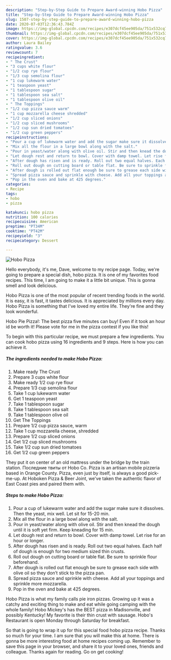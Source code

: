 ```yaml
---
description: "Step-by-Step Guide to Prepare Award-winning Hobo Pizza"
title: "Step-by-Step Guide to Prepare Award-winning Hobo Pizza"
slug: 1507-step-by-step-guide-to-prepare-award-winning-hobo-pizza
date: 2020-07-03T12:36:43.784Z
image: https://img-global.cpcdn.com/recipes/e307dcf45ee905da/751x532cq70/hobo-pizza-recipe-main-photo.jpg
thumbnail: https://img-global.cpcdn.com/recipes/e307dcf45ee905da/751x532cq70/hobo-pizza-recipe-main-photo.jpg
cover: https://img-global.cpcdn.com/recipes/e307dcf45ee905da/751x532cq70/hobo-pizza-recipe-main-photo.jpg
author: Laura Bailey
ratingvalue: 3.6
reviewcount: 7
recipeingredient:
- " The Crust"
- "3 cups white flour"
- "1/2 cup rye flour"
- "1/3 cup semolina flour"
- "1 cup lukewarm water"
- "1 teaspoon yeast"
- "1 tablespoon sugar"
- "1 tablespoon sea salt"
- "1 tablespoon olive oil"
- " The Toppings"
- "1/2 cup pizza sauce warm"
- "1 cup mozzarella cheese shredded"
- "1/2 cup sliced onions"
- "1/2 cup sliced mushrooms"
- "1/2 cup sun dried tomatoes"
- "1/2 cup green peppers"
recipeinstructions:
- "Pour a cup of lukewarm water and add the sugar make sure it dissolves. Then the yeast, mix well. Let sit for 15-20 min."
- "Mix all the flour in a large bowl along with the salt."
- "Pour in yeast/water along with olive oil. Stir and then knead the dough until it is soft yet firm. Keep kneading for 15 min."
- "Let dough rest and return to bowl. Cover with damp towel. Let rise for an hour or longer."
- "After dough has risen and is ready. Roll out two equal halves. Each half of dough is enough for two medium sized thin crusts."
- "Roll out dough on cutting board or table flat. Be sure to sprinkle flour beforehand."
- "After dough is rolled out flat enough be sure to grease each side with olive oil so they don’t stick to the pizza pan."
- "Spread pizza sauce and sprinkle with cheese. Add all your toppings and sprinkle more mozzarella."
- "Pop in the oven and bake at 425 degrees."
categories:
- Recipe
tags:
- hobo
- pizza

katakunci: hobo pizza 
nutrition: 100 calories
recipecuisine: American
preptime: "PT34M"
cooktime: "PT42M"
recipeyield: "3"
recipecategory: Dessert

---
```



![Hobo Pizza](https://img-global.cpcdn.com/recipes/e307dcf45ee905da/751x532cq70/hobo-pizza-recipe-main-photo.jpg)

Hello everybody, it's me, Dave, welcome to my recipe page. Today, we're going to prepare a special dish, hobo pizza. It is one of my favorites food recipes. This time, I am going to make it a little bit unique. This is gonna smell and look delicious.

Hobo Pizza is one of the most popular of recent trending foods in the world. It is easy, it is fast, it tastes delicious. It is appreciated by millions every day. Hobo Pizza is something that I've loved my entire life. They're fine and they look wonderful.

Hobo Pie Pizza!: The best pizza five minutes can buy! Even if it took an hour id be worth it! Please vote for me in the pizza contest if you like this!


To begin with this particular recipe, we must prepare a few ingredients. You can cook hobo pizza using 16 ingredients and 9 steps. Here is how you can achieve it.

<!--inarticleads1-->

##### The ingredients needed to make Hobo Pizza:

1. Make ready  The Crust
1. Prepare 3 cups white flour
1. Make ready 1/2 cup rye flour
1. Prepare 1/3 cup semolina flour
1. Take 1 cup lukewarm water
1. Get 1 teaspoon yeast
1. Take 1 tablespoon sugar
1. Take 1 tablespoon sea salt
1. Take 1 tablespoon olive oil
1. Get  The Toppings
1. Prepare 1/2 cup pizza sauce, warm
1. Take 1 cup mozzarella cheese, shredded
1. Prepare 1/2 cup sliced onions
1. Get 1/2 cup sliced mushrooms
1. Take 1/2 cup sun dried tomatoes
1. Get 1/2 cup green peppers


They put it on center of an old mattress under the bridge by the train station. Последние твиты от Hobo Co. Pizza is an artisan mobile pizzeria based in Orange County. Pizza, even just by itself, is always a good pick-me-up. At Hoboken Pizza &amp; Beer Joint, we&#39;ve taken the authentic flavor of East Coast pies and paired them with. 

<!--inarticleads2-->

##### Steps to make Hobo Pizza:

1. Pour a cup of lukewarm water and add the sugar make sure it dissolves. Then the yeast, mix well. Let sit for 15-20 min.
1. Mix all the flour in a large bowl along with the salt.
1. Pour in yeast/water along with olive oil. Stir and then knead the dough until it is soft yet firm. Keep kneading for 15 min.
1. Let dough rest and return to bowl. Cover with damp towel. Let rise for an hour or longer.
1. After dough has risen and is ready. Roll out two equal halves. Each half of dough is enough for two medium sized thin crusts.
1. Roll out dough on cutting board or table flat. Be sure to sprinkle flour beforehand.
1. After dough is rolled out flat enough be sure to grease each side with olive oil so they don’t stick to the pizza pan.
1. Spread pizza sauce and sprinkle with cheese. Add all your toppings and sprinkle more mozzarella.
1. Pop in the oven and bake at 425 degrees.


Hobo Pizza is what my family calls pie iron pizzas. Growing up it was a catchy and exciting thing to make and eat while going camping with the whole family! Hobo Mickey&#39;s has the BEST pizza in Madisonville, and possibly Kentucky! My favorite is their thin crust with sausage. Hobo&#39;s Restaurant is open Monday through Saturday for breakfast. 

So that is going to wrap it up for this special food hobo pizza recipe. Thanks so much for your time. I am sure that you will make this at home. There is gonna be more interesting food at home recipes coming up. Remember to save this page in your browser, and share it to your loved ones, friends and colleague. Thanks again for reading. Go on get cooking!
